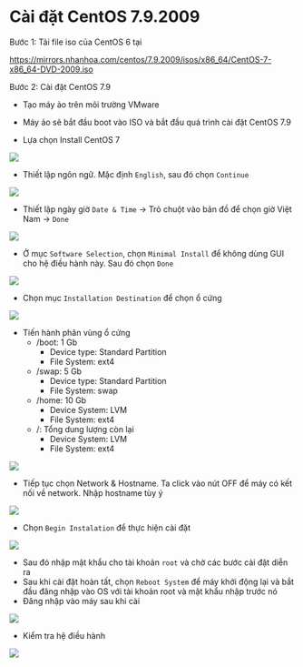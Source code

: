 # Cài đặt CentOS 7.9.2009
Bước 1: Tải file iso của CentOS 6 tại

https://mirrors.nhanhoa.com/centos/7.9.2009/isos/x86_64/CentOS-7-x86_64-DVD-2009.iso

Bước 2: Cài đặt CentOS 7.9
- Tạo máy ảo trên môi trường VMware
- Máy ảo sẽ bắt đầu boot vào ISO và bắt đầu quá trình cài đặt CentOS 7.9

- Lựa chọn Install CentOS 7

![](./images/centos7.png)

- Thiết lập ngôn ngữ. Mặc định `English`, sau đó chọn `Continue`

![](./images/centos7-1.png)

- Thiết lập ngày giờ `Date & Time` -> Trỏ chuột vào bản đồ để chọn giờ Việt Nam -> `Done`

![](./images/centos7-2.png)

- Ở mục `Software Selection`, chọn `Minimal Install` để không dùng GUI cho hệ điều hành này. Sau đó chọn `Done`

![](./images/centos7-3.png)

- Chọn mục `Installation Destination` để chọn ổ cứng 

![](./images/centos7-4.png)

- Tiến hành phân vùng ổ cứng
	+ /boot: 1 Gb
		+ Device type: Standard Partition
		+ File System: ext4
	+ /swap: 5 Gb
		+ Device type: Standard Partition
		+ File System: swap
	+ /home: 10 Gb
		+ Device System: LVM
		+ File System: ext4
	+ /: Tổng dung lượng còn lại
		+ Device System: LVM
		+ File System: ext4

![](./images/centos7-5.png)

- Tiếp tục chọn Network & Hostname. Ta click vào nút OFF để máy có kết nối về network. Nhập hostname tùy ý

![](./images/centos7-6.png)

- Chọn `Begin Instalation` để thực hiện cài đặt

![](./images/centos7-7.png)

- Sau đó nhập mật khẩu cho tài khoản `root` và chờ các bước cài đặt diễn ra
- Sau khi cài đặt hoàn tất, chọn `Reboot System` để máy khởi động lại và bắt đầu đăng nhập vào OS với tài khoản root và mật khẩu nhập trước nó
- Đăng nhập vào máy sau khi cài

![](./images/centos7-8.png)

- Kiểm tra hệ điều hành

![](./images/centos7-9.png)

